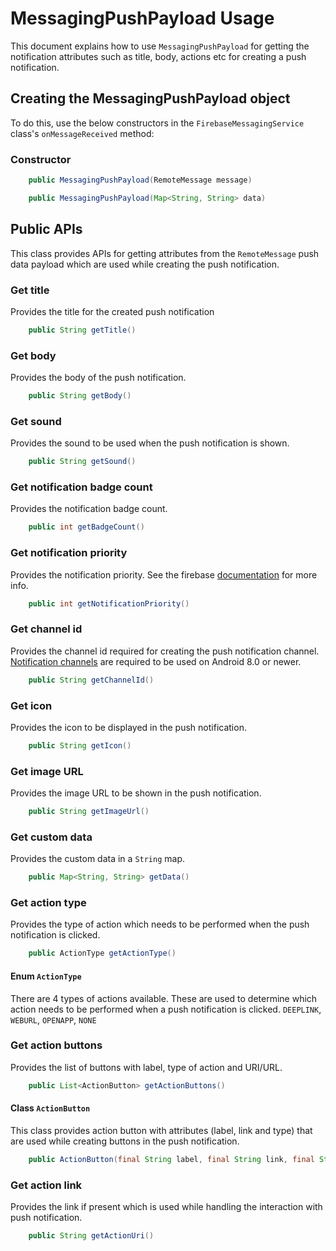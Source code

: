 #  MessagingPushPayload Usage
This document explains how to use `MessagingPushPayload` for getting the notification attributes such as title, body, actions etc for creating a push notification.

## Creating the MessagingPushPayload object
To do this, use the below constructors in the `FirebaseMessagingService` class's `onMessageReceived` method:

### Constructor

```java
    public MessagingPushPayload(RemoteMessage message)
```

```java
    public MessagingPushPayload(Map<String, String> data)
```

## Public APIs
This class provides APIs for getting attributes from the `RemoteMessage`  push data payload which are used while creating the push notification.

### Get title
Provides the title for the created push notification
```java
    public String getTitle()
```

### Get body
Provides the body of the push notification.
```java
    public String getBody()
```

### Get sound
Provides the sound to be used when the push notification is shown.
```java
    public String getSound()
```

### Get notification badge count
Provides the notification badge count.
```java
    public int getBadgeCount()
```

### Get notification priority
Provides the notification priority. See the firebase [documentation](https://firebase.google.com/docs/reference/fcm/rest/v1/projects.messages#notificationpriority) for more info.
```java
    public int getNotificationPriority()
```

### Get channel id
Provides the channel id required for creating the push notification channel. [Notification channels](https://developer.android.com/training/notify-user/channels) are required to be used on Android 8.0 or newer.
```java
    public String getChannelId()
```

### Get icon
Provides the icon to be displayed in the push notification.
```java
    public String getIcon()
```

### Get image URL
Provides the image URL to be shown in the push notification.
```java
    public String getImageUrl()
```

### Get custom data 
Provides the custom data in a `String` map.
```java
    public Map<String, String> getData()
```

### Get action type
Provides the type of action which needs to be performed when the push notification is clicked.
```java
    public ActionType getActionType()
```
#### Enum `ActionType`
There are 4 types of actions available. These are used to determine which action needs to be performed when a push notification is clicked.
`DEEPLINK`, `WEBURL`, `OPENAPP`, `NONE`

### Get action buttons
Provides the list of buttons with label, type of action and URI/URL.
```java
    public List<ActionButton> getActionButtons()
```
#### Class `ActionButton`
This class provides action button with attributes (label, link and type) that are used while creating buttons in the push notification.
```java
    public ActionButton(final String label, final String link, final String type)
```

### Get action link
Provides the link if present which is used while handling the interaction with push notification.  
```java
    public String getActionUri()
```